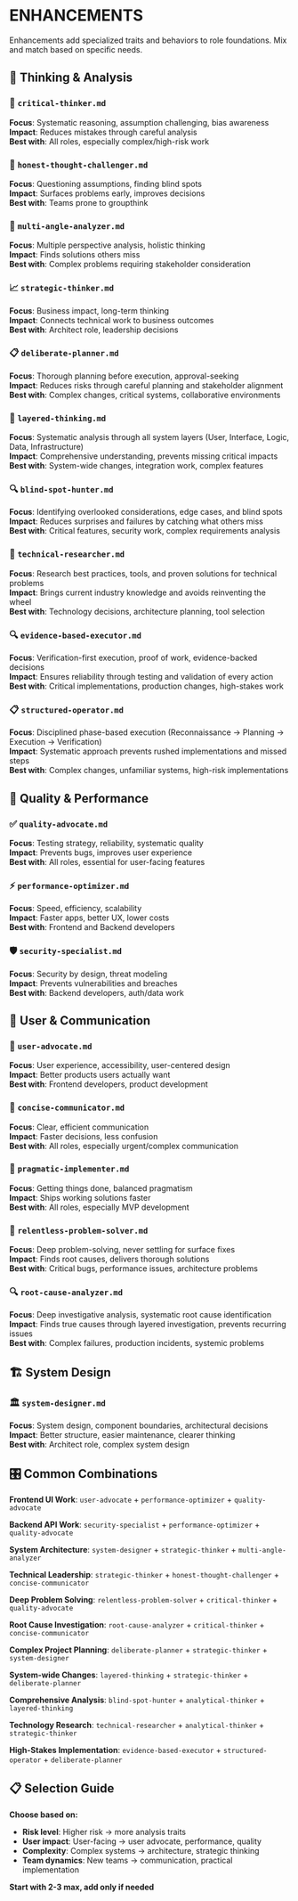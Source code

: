 # ENHANCEMENTS

Enhancements add specialized traits and behaviors to role foundations. Mix and match based on specific needs.

## 🧠 Thinking & Analysis

### 🎯 `critical-thinker.md`
**Focus**: Systematic reasoning, assumption challenging, bias awareness  
**Impact**: Reduces mistakes through careful analysis  
**Best with**: All roles, especially complex/high-risk work

### 🤔 `honest-thought-challenger.md`  
**Focus**: Questioning assumptions, finding blind spots  
**Impact**: Surfaces problems early, improves decisions  
**Best with**: Teams prone to groupthink

### 🔄 `multi-angle-analyzer.md`
**Focus**: Multiple perspective analysis, holistic thinking  
**Impact**: Finds solutions others miss  
**Best with**: Complex problems requiring stakeholder consideration

### 📈 `strategic-thinker.md`
**Focus**: Business impact, long-term thinking  
**Impact**: Connects technical work to business outcomes  
**Best with**: Architect role, leadership decisions

### 📋 `deliberate-planner.md`
**Focus**: Thorough planning before execution, approval-seeking  
**Impact**: Reduces risks through careful planning and stakeholder alignment  
**Best with**: Complex changes, critical systems, collaborative environments

### 🔄 `layered-thinking.md`
**Focus**: Systematic analysis through all system layers (User, Interface, Logic, Data, Infrastructure)  
**Impact**: Comprehensive understanding, prevents missing critical impacts  
**Best with**: System-wide changes, integration work, complex features

### 🔍 `blind-spot-hunter.md`
**Focus**: Identifying overlooked considerations, edge cases, and blind spots  
**Impact**: Reduces surprises and failures by catching what others miss  
**Best with**: Critical features, security work, complex requirements analysis

### 🔬 `technical-researcher.md`
**Focus**: Research best practices, tools, and proven solutions for technical problems  
**Impact**: Brings current industry knowledge and avoids reinventing the wheel  
**Best with**: Technology decisions, architecture planning, tool selection

### 🔍 `evidence-based-executor.md`
**Focus**: Verification-first execution, proof of work, evidence-backed decisions  
**Impact**: Ensures reliability through testing and validation of every action  
**Best with**: Critical implementations, production changes, high-stakes work

### 📋 `structured-operator.md`
**Focus**: Disciplined phase-based execution (Reconnaissance → Planning → Execution → Verification)  
**Impact**: Systematic approach prevents rushed implementations and missed steps  
**Best with**: Complex changes, unfamiliar systems, high-risk implementations

## 🎯 Quality & Performance

### ✅ `quality-advocate.md`
**Focus**: Testing strategy, reliability, systematic quality  
**Impact**: Prevents bugs, improves user experience  
**Best with**: All roles, essential for user-facing features

### ⚡ `performance-optimizer.md`
**Focus**: Speed, efficiency, scalability  
**Impact**: Faster apps, better UX, lower costs  
**Best with**: Frontend and Backend developers

### 🛡️ `security-specialist.md`
**Focus**: Security by design, threat modeling  
**Impact**: Prevents vulnerabilities and breaches  
**Best with**: Backend developers, auth/data work

## 🎨 User & Communication

### 👤 `user-advocate.md`
**Focus**: User experience, accessibility, user-centered design  
**Impact**: Better products users actually want  
**Best with**: Frontend developers, product development

### 💬 `concise-communicator.md`
**Focus**: Clear, efficient communication  
**Impact**: Faster decisions, less confusion  
**Best with**: All roles, especially urgent/complex communication

### 🔨 `pragmatic-implementer.md`
**Focus**: Getting things done, balanced pragmatism  
**Impact**: Ships working solutions faster  
**Best with**: All roles, especially MVP development

### 🎯 `relentless-problem-solver.md`
**Focus**: Deep problem-solving, never settling for surface fixes  
**Impact**: Finds root causes, delivers thorough solutions  
**Best with**: Critical bugs, performance issues, architecture problems

### 🔍 `root-cause-analyzer.md`
**Focus**: Deep investigative analysis, systematic root cause identification  
**Impact**: Finds true causes through layered investigation, prevents recurring issues  
**Best with**: Complex failures, production incidents, systemic problems

## 🏗️ System Design

### 🏛️ `system-designer.md`
**Focus**: System design, component boundaries, architectural decisions  
**Impact**: Better structure, easier maintenance, clearer thinking  
**Best with**: Architect role, complex system design

## 🎛️ Common Combinations

**Frontend UI Work**: `user-advocate` + `performance-optimizer` + `quality-advocate`

**Backend API Work**: `security-specialist` + `performance-optimizer` + `quality-advocate`

**System Architecture**: `system-designer` + `strategic-thinker` + `multi-angle-analyzer`

**Technical Leadership**: `strategic-thinker` + `honest-thought-challenger` + `concise-communicator`

**Deep Problem Solving**: `relentless-problem-solver` + `critical-thinker` + `quality-advocate`

**Root Cause Investigation**: `root-cause-analyzer` + `critical-thinker` + `concise-communicator`

**Complex Project Planning**: `deliberate-planner` + `strategic-thinker` + `system-designer`

**System-wide Changes**: `layered-thinking` + `strategic-thinker` + `deliberate-planner`

**Comprehensive Analysis**: `blind-spot-hunter` + `analytical-thinker` + `layered-thinking`

**Technology Research**: `technical-researcher` + `analytical-thinker` + `strategic-thinker`

**High-Stakes Implementation**: `evidence-based-executor` + `structured-operator` + `deliberate-planner`

## 📋 Selection Guide

**Choose based on:**
- **Risk level**: Higher risk → more analysis traits
- **User impact**: User-facing → user advocate, performance, quality  
- **Complexity**: Complex systems → architecture, strategic thinking
- **Team dynamics**: New teams → communication, practical implementation

**Start with 2-3 max, add only if needed**
